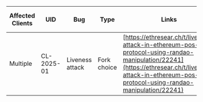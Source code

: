 | Affected Clients                          | UID        | Bug                                                                                                                      | Type        | Links                                                                                                              | Reported   | Fixed Date | Published  | Severity | Bounty Hunter    | Bounty Points | Bounty Reward (USD) |
| ----------------------------------------- | ---------- | ------------------------------------------------------------------------------------------------------------------------ | ----------- | ------------------------------------------------------------------------------------------------------------------ | ---------- | ---------- | ---------- | -------- | ---------------- | ------------- | ------------------- |
| Multiple  | CL-2025-01 | Liveness attack | Fork choice   | [https://ethresear.ch/t/liveness-attack-in-ethereum-pos-protocol-using-randao-manipulation/22241](https://ethresear.ch/t/liveness-attack-in-ethereum-pos-protocol-using-randao-manipulation/22241)             | 2025-05-24 | tbd | 2023-07-24 | Medium   | Mingfei        | tbd          | tbd                |